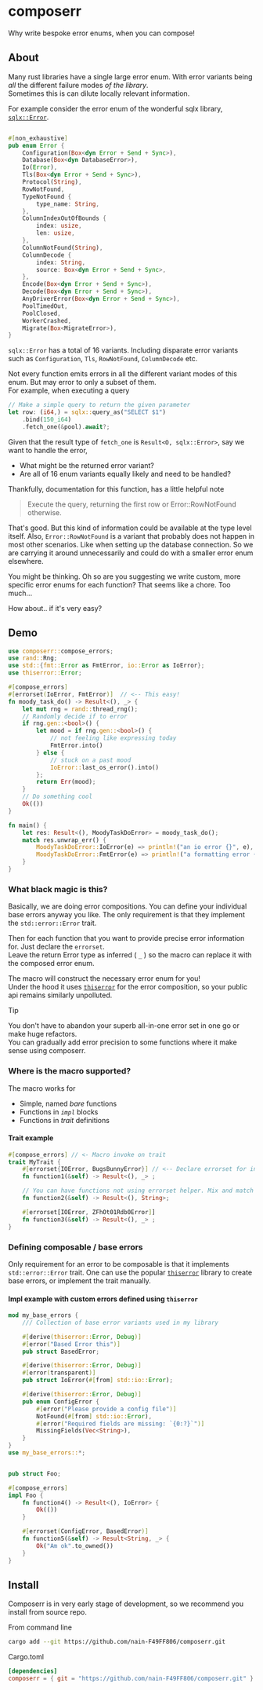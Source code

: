 # composerr

Why write bespoke error enums, when you can compose!

## About

Many rust libraries have a single large error enum. With error variants being *all* the different failure modes *of the library*.  
Sometimes this is can dilute locally relevant information.

For example consider the error enum of the wonderful sqlx library, [`sqlx::Error`](https://docs.rs/sqlx/latest/sqlx/error/enum.Error.html).

```rust

#[non_exhaustive]
pub enum Error {
    Configuration(Box<dyn Error + Send + Sync>),
    Database(Box<dyn DatabaseError>),
    Io(Error),
    Tls(Box<dyn Error + Send + Sync>),
    Protocol(String),
    RowNotFound,
    TypeNotFound {
        type_name: String,
    },
    ColumnIndexOutOfBounds {
        index: usize,
        len: usize,
    },
    ColumnNotFound(String),
    ColumnDecode {
        index: String,
        source: Box<dyn Error + Send + Sync>,
    },
    Encode(Box<dyn Error + Send + Sync>),
    Decode(Box<dyn Error + Send + Sync>),
    AnyDriverError(Box<dyn Error + Send + Sync>),
    PoolTimedOut,
    PoolClosed,
    WorkerCrashed,
    Migrate(Box<MigrateError>),
}

```

`sqlx::Error` has a total of 16 variants.  Including disparate error variants such as `Configuration`, `Tls`, `RowNotFound`, `ColumnDecode` etc.

Not every function emits errors in all the different variant modes of this enum. But may error to only a subset of them.  
For example, when executing a query

```rust
// Make a simple query to return the given parameter
let row: (i64,) = sqlx::query_as("SELECT $1")
    .bind(150_i64)
    .fetch_one(&pool).await?;
```

Given that the result type of `fetch_one` is `Result<O, sqlx::Error>`, say we want to handle the error,

- What might be the returned error variant?
- Are all of 16 enum variants equally likely and need to be handled?

Thankfully, documentation for this function, has a little helpful note

> Execute the query, returning the first row or Error::RowNotFound otherwise.

That's good. But this kind of information could be available at the type level itself.
Also, `Error::RowNotFound` is a variant that probably does not happen in most other scenarios.
Like when setting up the database connection. So we are carrying it around unnecessarily and could do with a smaller error enum elsewhere.

You might be thinking. Oh so are you suggesting we write custom, more specific error enums for each function?
That seems like a chore. Too much...

How about.. if it's very easy?

## Demo

```rust
use composerr::compose_errors;
use rand::Rng;
use std::{fmt::Error as FmtError, io::Error as IoError};
use thiserror::Error;

#[compose_errors]
#[errorset(IoError, FmtError)]  // <-- This easy!
fn moody_task_do() -> Result<(), _> {
    let mut rng = rand::thread_rng();
    // Randomly decide if to error
    if rng.gen::<bool>() {
        let mood = if rng.gen::<bool>() {
            // not feeling like expressing today
            FmtError.into()
        } else {
            // stuck on a past mood
            IoError::last_os_error().into()
        };
        return Err(mood);
    }
    // Do something cool
    Ok(())
}

fn main() {
    let res: Result<(), MoodyTaskDoError> = moody_task_do();
    match res.unwrap_err() {
        MoodyTaskDoError::IoError(e) => println!("an io error {}", e),
        MoodyTaskDoError::FmtError(e) => println!("a formatting error {}", e),
    }
}
```

### What black magic is this?

Basically, we are doing error compositions.
You can define your individual base errors anyway you like.
The only requirement is that they implement the `std::error::Error` trait.

Then for each function that you want to provide precise error information for. Just declare the `errorset`.  
Leave the return Error type as inferred ( `_` ) so the macro can replace it with the composed error enum.

The macro will construct the necessary error enum for you!  
Under the hood it uses [`thiserror`] for the error composition, so your public api remains similarly unpolluted.

[`thiserror`]: https://docs.rs/thiserror/latest/thiserror/

> [!TIP]  
> You don't have to abandon your superb all-in-one error set in one go or make huge refactors.  
> You can gradually add error precision to some functions where it make sense using composerr.

### Where is the macro supported?

The macro works for

- Simple, named *bare* functions
- Functions in *`impl`* blocks
- Functions in *trait* definitions

#### Trait example

```rust
#[compose_errors] // <- Macro invoke on trait
trait MyTrait {
    #[errorset{IOError, BugsBunnyError}] // <-- Declare errorset for individual functions
    fn function1(&self) -> Result<(), _> ;

    // You can have functions not using errorset helper. Mix and match is okay. 
    fn function2(&self) -> Result<(), String>;

    #[errorset[IOError, ZFhOt01Rdb0Error]]
    fn function3(&self) -> Result<(), _> ;
}
```

### Defining composable / base errors

Only requirement for an error to be composable is that it implements `std::error::Error` trait.
One can use the popular [`thiserror`] library to create base errors, or implement the trait manually.

#### Impl example with custom errors defined using `thiserror`

```rust
mod my_base_errors {
    /// Collection of base error variants used in my library

    #[derive(thiserror::Error, Debug)]
    #[error("Based Error this")]
    pub struct BasedError;

    #[derive(thiserror::Error, Debug)]
    #[error(transparent)]
    pub struct IoError(#[from] std::io::Error);

    #[derive(thiserror::Error, Debug)]
    pub enum ConfigError {
        #[error("Please provide a config file")]
        NotFound(#[from] std::io::Error),
        #[error("Required fields are missing: `{0:?}`")]
        MissingFields(Vec<String>),
    }
}
use my_base_errors::*;


pub struct Foo;

#[compose_errors]
impl Foo {
    fn function4() -> Result<(), IoError> {
        Ok(())
    }

    #[errorset(ConfigError, BasedError)]
    fn function5(&self) -> Result<String, _> {
        Ok("Am ok".to_owned())
    }
}

```

<!--// !Note: Todo [ Mark base errors with base trait ?]
// Then when we do flat you can flatten till base.

// or..
// Mark compositions.
// so when doing error_compose_flat , you can break composition to constituents, and merge those.
-->

## Install

Composerr is in very early stage of development, so we recommend you install from source repo.

From command line

```bash
cargo add --git https://github.com/nain-F49FF806/composerr.git
```

Cargo.toml

```toml
[dependencies]
composerr = { git = "https://github.com/nain-F49FF806/composerr.git" }
```
